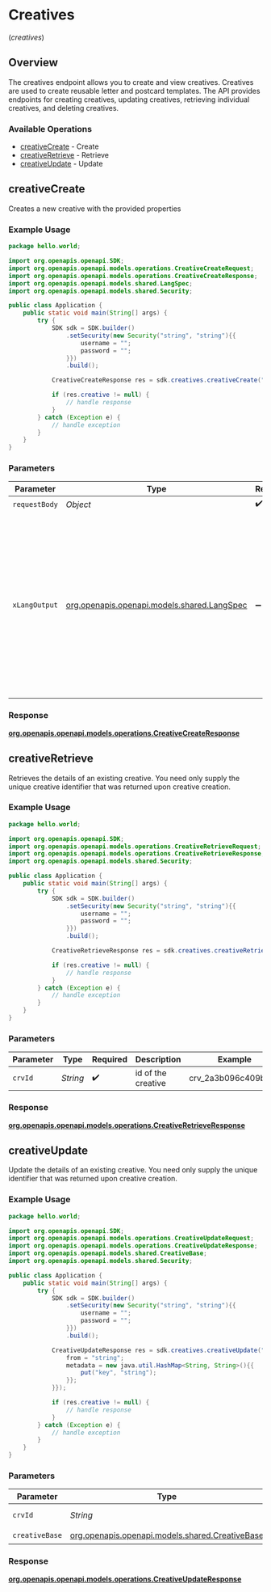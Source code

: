 # Creatives
(*creatives*)

## Overview

The creatives endpoint allows you to create and view creatives. Creatives are used to create
reusable letter and postcard templates. The API provides endpoints for creating creatives, updating creatives,
retrieving individual creatives, and deleting creatives.


### Available Operations

* [creativeCreate](#creativecreate) - Create
* [creativeRetrieve](#creativeretrieve) - Retrieve
* [creativeUpdate](#creativeupdate) - Update

## creativeCreate

Creates a new creative with the provided properties

### Example Usage

```java
package hello.world;

import org.openapis.openapi.SDK;
import org.openapis.openapi.models.operations.CreativeCreateRequest;
import org.openapis.openapi.models.operations.CreativeCreateResponse;
import org.openapis.openapi.models.shared.LangSpec;
import org.openapis.openapi.models.shared.Security;

public class Application {
    public static void main(String[] args) {
        try {
            SDK sdk = SDK.builder()
                .setSecurity(new Security("string", "string"){{
                    username = "";
                    password = "";
                }})
                .build();

            CreativeCreateResponse res = sdk.creatives.creativeCreate("string", LangSpec.MATCH);

            if (res.creative != null) {
                // handle response
            }
        } catch (Exception e) {
            // handle exception
        }
    }
}
```

### Parameters

| Parameter                                                                                                                                                                            | Type                                                                                                                                                                                 | Required                                                                                                                                                                             | Description                                                                                                                                                                          |
| ------------------------------------------------------------------------------------------------------------------------------------------------------------------------------------ | ------------------------------------------------------------------------------------------------------------------------------------------------------------------------------------ | ------------------------------------------------------------------------------------------------------------------------------------------------------------------------------------ | ------------------------------------------------------------------------------------------------------------------------------------------------------------------------------------ |
| `requestBody`                                                                                                                                                                        | *Object*                                                                                                                                                                             | :heavy_check_mark:                                                                                                                                                                   | N/A                                                                                                                                                                                  |
| `xLangOutput`                                                                                                                                                                        | [org.openapis.openapi.models.shared.LangSpec](../../models/shared/LangSpec.md)                                                                                                       | :heavy_minus_sign:                                                                                                                                                                   | * `native` - Translate response to the native language of the country in the request<br/>* `match` - match the response to the language in the request<br/><br/>Default response is in English.<br/> |


### Response

**[org.openapis.openapi.models.operations.CreativeCreateResponse](../../models/operations/CreativeCreateResponse.md)**


## creativeRetrieve

Retrieves the details of an existing creative. You need only supply the unique creative identifier that was returned upon creative creation.

### Example Usage

```java
package hello.world;

import org.openapis.openapi.SDK;
import org.openapis.openapi.models.operations.CreativeRetrieveRequest;
import org.openapis.openapi.models.operations.CreativeRetrieveResponse;
import org.openapis.openapi.models.shared.Security;

public class Application {
    public static void main(String[] args) {
        try {
            SDK sdk = SDK.builder()
                .setSecurity(new Security("string", "string"){{
                    username = "";
                    password = "";
                }})
                .build();

            CreativeRetrieveResponse res = sdk.creatives.creativeRetrieve("crv_2a3b096c409b32c");

            if (res.creative != null) {
                // handle response
            }
        } catch (Exception e) {
            // handle exception
        }
    }
}
```

### Parameters

| Parameter           | Type                | Required            | Description         | Example             |
| ------------------- | ------------------- | ------------------- | ------------------- | ------------------- |
| `crvId`             | *String*            | :heavy_check_mark:  | id of the creative  | crv_2a3b096c409b32c |


### Response

**[org.openapis.openapi.models.operations.CreativeRetrieveResponse](../../models/operations/CreativeRetrieveResponse.md)**


## creativeUpdate

Update the details of an existing creative. You need only supply the unique identifier that was returned upon creative creation.

### Example Usage

```java
package hello.world;

import org.openapis.openapi.SDK;
import org.openapis.openapi.models.operations.CreativeUpdateRequest;
import org.openapis.openapi.models.operations.CreativeUpdateResponse;
import org.openapis.openapi.models.shared.CreativeBase;
import org.openapis.openapi.models.shared.Security;

public class Application {
    public static void main(String[] args) {
        try {
            SDK sdk = SDK.builder()
                .setSecurity(new Security("string", "string"){{
                    username = "";
                    password = "";
                }})
                .build();

            CreativeUpdateResponse res = sdk.creatives.creativeUpdate("crv_2a3b096c409b32c", new CreativeBase(){{
                from = "string";
                metadata = new java.util.HashMap<String, String>(){{
                    put("key", "string");
                }};
            }});

            if (res.creative != null) {
                // handle response
            }
        } catch (Exception e) {
            // handle exception
        }
    }
}
```

### Parameters

| Parameter                                                                              | Type                                                                                   | Required                                                                               | Description                                                                            | Example                                                                                |
| -------------------------------------------------------------------------------------- | -------------------------------------------------------------------------------------- | -------------------------------------------------------------------------------------- | -------------------------------------------------------------------------------------- | -------------------------------------------------------------------------------------- |
| `crvId`                                                                                | *String*                                                                               | :heavy_check_mark:                                                                     | id of the creative                                                                     | crv_2a3b096c409b32c                                                                    |
| `creativeBase`                                                                         | [org.openapis.openapi.models.shared.CreativeBase](../../models/shared/CreativeBase.md) | :heavy_check_mark:                                                                     | N/A                                                                                    |                                                                                        |


### Response

**[org.openapis.openapi.models.operations.CreativeUpdateResponse](../../models/operations/CreativeUpdateResponse.md)**

